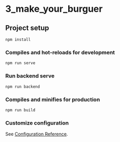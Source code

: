 # 3_make_your_burguer

## Project setup
```
npm install
```

### Compiles and hot-reloads for development
```
npm run serve
```

### Run backend serve
```
npm run backend
```

### Compiles and minifies for production
```
npm run build
```

### Customize configuration
See [Configuration Reference](https://cli.vuejs.org/config/).
